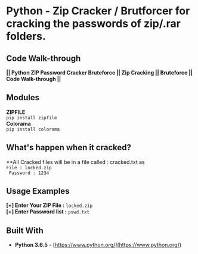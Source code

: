 # Python - Zip Cracker / Brutforcer for cracking the passwords of zip/.rar folders.

## Code Walk-through

**|| Python ZIP Password Cracker Bruteforce || Zip Cracking || Bruteforce || Code Walk-through ||**

## Modules
**ZIPFILE**
<br>
<code>pip install zipfile</code>
<br>
**Colorama**
<br>
<code>pip install colorama</code>

## What's happen when it cracked?
**All Cracked files will be in a file called : cracked.txt as
<br>
<code>File : locked.zip<br>
Password : 1234</code>

## Usage Examples
**[+] Enter Your ZIP File :**
<code>locked.zip</code>
<br>
**[+] Enter Password list :**
<code>pswd.txt</code>

## Built With

* **Python 3.6.5** - [https://www.python.org/](https://www.python.org/)
